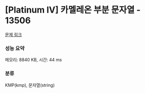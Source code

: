 # [Platinum IV] 카멜레온 부분 문자열 - 13506 

[문제 링크](https://www.acmicpc.net/problem/13506) 

### 성능 요약

메모리: 8840 KB, 시간: 44 ms

### 분류

KMP(kmp), 문자열(string)

